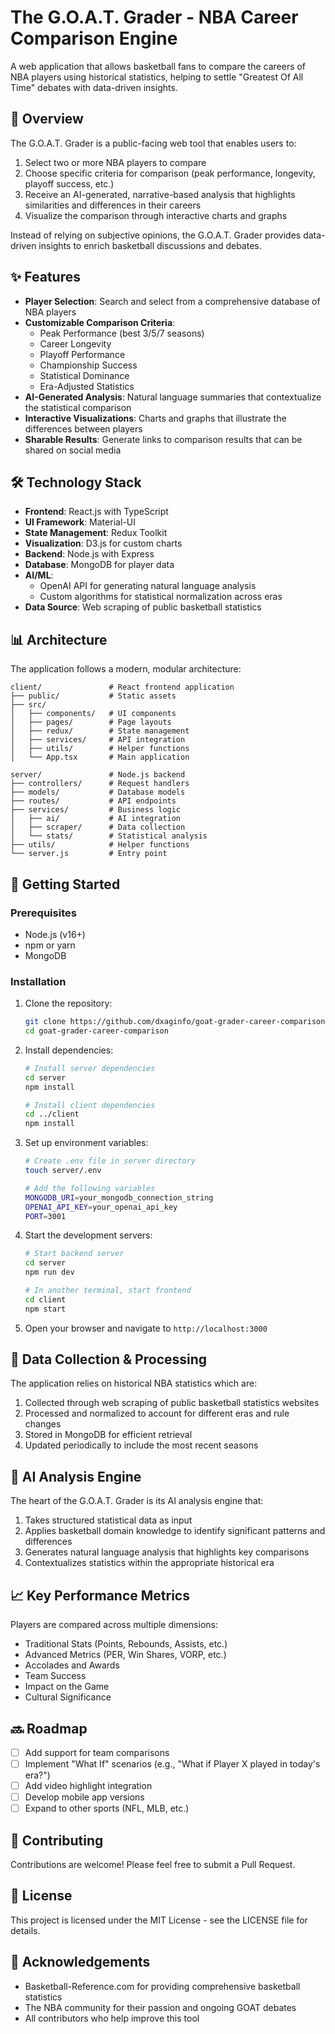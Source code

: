 # The G.O.A.T. Grader - NBA Career Comparison Engine

A web application that allows basketball fans to compare the careers of NBA players using historical statistics, helping to settle "Greatest Of All Time" debates with data-driven insights.

## 🏀 Overview

The G.O.A.T. Grader is a public-facing web tool that enables users to:

1. Select two or more NBA players to compare
2. Choose specific criteria for comparison (peak performance, longevity, playoff success, etc.)
3. Receive an AI-generated, narrative-based analysis that highlights similarities and differences in their careers
4. Visualize the comparison through interactive charts and graphs

Instead of relying on subjective opinions, the G.O.A.T. Grader provides data-driven insights to enrich basketball discussions and debates.

## ✨ Features

- **Player Selection**: Search and select from a comprehensive database of NBA players
- **Customizable Comparison Criteria**:
  - Peak Performance (best 3/5/7 seasons)
  - Career Longevity
  - Playoff Performance
  - Championship Success
  - Statistical Dominance
  - Era-Adjusted Statistics
- **AI-Generated Analysis**: Natural language summaries that contextualize the statistical comparison
- **Interactive Visualizations**: Charts and graphs that illustrate the differences between players
- **Sharable Results**: Generate links to comparison results that can be shared on social media

## 🛠️ Technology Stack

- **Frontend**: React.js with TypeScript
- **UI Framework**: Material-UI
- **State Management**: Redux Toolkit
- **Visualization**: D3.js for custom charts
- **Backend**: Node.js with Express
- **Database**: MongoDB for player data
- **AI/ML**: 
  - OpenAI API for generating natural language analysis
  - Custom algorithms for statistical normalization across eras
- **Data Source**: Web scraping of public basketball statistics

## 📊 Architecture

The application follows a modern, modular architecture:

```
client/               # React frontend application
├── public/           # Static assets
├── src/
│   ├── components/   # UI components
│   ├── pages/        # Page layouts
│   ├── redux/        # State management
│   ├── services/     # API integration
│   ├── utils/        # Helper functions
│   └── App.tsx       # Main application

server/               # Node.js backend
├── controllers/      # Request handlers
├── models/           # Database models
├── routes/           # API endpoints
├── services/         # Business logic
│   ├── ai/           # AI integration
│   ├── scraper/      # Data collection
│   └── stats/        # Statistical analysis
├── utils/            # Helper functions
└── server.js         # Entry point
```

## 🚀 Getting Started

### Prerequisites

- Node.js (v16+)
- npm or yarn
- MongoDB

### Installation

1. Clone the repository:
   ```bash
   git clone https://github.com/dxaginfo/goat-grader-career-comparison.git
   cd goat-grader-career-comparison
   ```

2. Install dependencies:
   ```bash
   # Install server dependencies
   cd server
   npm install

   # Install client dependencies
   cd ../client
   npm install
   ```

3. Set up environment variables:
   ```bash
   # Create .env file in server directory
   touch server/.env
   
   # Add the following variables
   MONGODB_URI=your_mongodb_connection_string
   OPENAI_API_KEY=your_openai_api_key
   PORT=3001
   ```

4. Start the development servers:
   ```bash
   # Start backend server
   cd server
   npm run dev

   # In another terminal, start frontend
   cd client
   npm start
   ```

5. Open your browser and navigate to `http://localhost:3000`

## 📝 Data Collection & Processing

The application relies on historical NBA statistics which are:

1. Collected through web scraping of public basketball statistics websites
2. Processed and normalized to account for different eras and rule changes
3. Stored in MongoDB for efficient retrieval
4. Updated periodically to include the most recent seasons

## 🧠 AI Analysis Engine

The heart of the G.O.A.T. Grader is its AI analysis engine that:

1. Takes structured statistical data as input
2. Applies basketball domain knowledge to identify significant patterns and differences
3. Generates natural language analysis that highlights key comparisons
4. Contextualizes statistics within the appropriate historical era

## 📈 Key Performance Metrics

Players are compared across multiple dimensions:

- Traditional Stats (Points, Rebounds, Assists, etc.)
- Advanced Metrics (PER, Win Shares, VORP, etc.)
- Accolades and Awards
- Team Success
- Impact on the Game
- Cultural Significance

## 🔜 Roadmap

- [ ] Add support for team comparisons
- [ ] Implement "What If" scenarios (e.g., "What if Player X played in today's era?")
- [ ] Add video highlight integration
- [ ] Develop mobile app versions
- [ ] Expand to other sports (NFL, MLB, etc.)

## 🤝 Contributing

Contributions are welcome! Please feel free to submit a Pull Request.

## 📄 License

This project is licensed under the MIT License - see the LICENSE file for details.

## 🙏 Acknowledgements

- Basketball-Reference.com for providing comprehensive basketball statistics
- The NBA community for their passion and ongoing GOAT debates
- All contributors who help improve this tool
